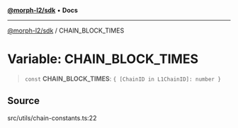 [**@morph-l2/sdk**](../globals.md) • **Docs**

***

[@morph-l2/sdk](../globals.md) / CHAIN\_BLOCK\_TIMES

# Variable: CHAIN\_BLOCK\_TIMES

> `const` **CHAIN\_BLOCK\_TIMES**: `{ [ChainID in L1ChainID]: number }`

## Source

src/utils/chain-constants.ts:22
